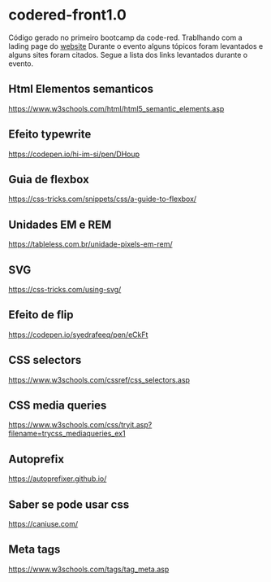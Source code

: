 # codered-front1.0

Código gerado no primeiro bootcamp da code-red. 
Trablhando com a lading page do [website](http://codered.online/)
Durante o evento alguns tópicos foram levantados e alguns sites foram citados. Segue a lista dos links levantados durante o evento. 


## Html Elementos semanticos
https://www.w3schools.com/html/html5_semantic_elements.asp

## Efeito typewrite
https://codepen.io/hi-im-si/pen/DHoup

## Guia de flexbox
https://css-tricks.com/snippets/css/a-guide-to-flexbox/

## Unidades EM e REM
https://tableless.com.br/unidade-pixels-em-rem/

## SVG
https://css-tricks.com/using-svg/

## Efeito de flip
https://codepen.io/syedrafeeq/pen/eCkFt

## CSS selectors
https://www.w3schools.com/cssref/css_selectors.asp

## CSS media queries
https://www.w3schools.com/css/tryit.asp?filename=trycss_mediaqueries_ex1

## Autoprefix
https://autoprefixer.github.io/

## Saber se pode usar css
https://caniuse.com/

## Meta tags
https://www.w3schools.com/tags/tag_meta.asp